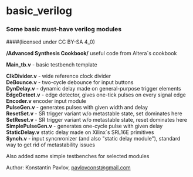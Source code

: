 ﻿# basic_verilog
### Some basic must-have verilog modules
####(licensed under CC BY-SA 4_0)


**/Advanced Synthesis Cookbook/**		useful code from Altera`s cookbook  

**Main_tb.v**		- basic testbench template  

**ClkDivider.v**		- wide reference clock divider  
**DeBounce.v**		- two-cycle debounce for input buttons  
**DynDelay.v**		- dynamic delay made on general-purpose trigger elements  
**EdgeDetect.v**		- edge detector, gives one-tick pulses on every signal edge  
**Encoder.v**		encoder input module  
**PulseGen.v**		- generates pulses with given width and delay  
**ResetSet.v**		- SR trigger variant w/o metastable state, set dominates here  
**SetReset.v**		- SR trigger variant w/o metastable state, reset dominates here  
**SimplePulseGen.v**		- generates one-cycle pulse with given delay  
**StaticDelay.v**		static delay made on Xilinx`s SRL16E primitives  
**Synch.v**		- input syncnronizer (and also "static delay module"), standard way to get rid of metastability issues  

Also added some simple testbenches for selected modules


Author: Konstantin Pavlov, pavlovconst@gmail.com

